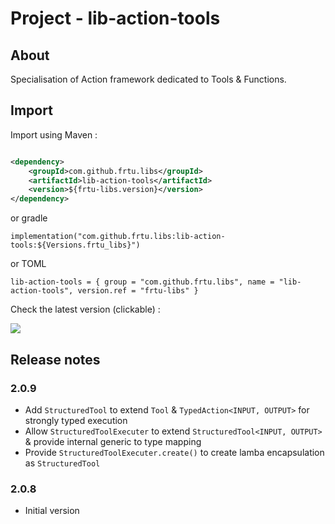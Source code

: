 # Project - lib-action-tools

## About

Specialisation of Action framework dedicated to Tools & Functions.

## Import

Import using Maven :

```XML

<dependency>
    <groupId>com.github.frtu.libs</groupId>
    <artifactId>lib-action-tools</artifactId>
    <version>${frtu-libs.version}</version>
</dependency>
```

or gradle

```
implementation("com.github.frtu.libs:lib-action-tools:${Versions.frtu_libs}")
```

or TOML

```
lib-action-tools = { group = "com.github.frtu.libs", name = "lib-action-tools", version.ref = "frtu-libs" }
```

Check the latest version (clickable) :

[<img src="https://img.shields.io/maven-central/v/com.github.frtu.libs/lib-action-tools.svg?label=latest%20release%20:%20lib-action-tools"/>](https://search.maven.org/#search%7Cga%7C1%7Ca%3A%22lib-utils%22+g%3A%22com.github.frtu.libs%22)

## Release notes

### 2.0.9

* Add `StructuredTool` to extend `Tool` & `TypedAction<INPUT, OUTPUT>` for strongly typed execution
* Allow `StructuredToolExecuter` to extend `StructuredTool<INPUT, OUTPUT>` & provide internal generic to type mapping
* Provide `StructuredToolExecuter.create()` to create lamba encapsulation as `StructuredTool`

### 2.0.8

* Initial version
